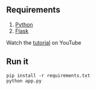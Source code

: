## Requirements
1. [Python](https://www.python.org/downloads/)
2. [Flask](https://flask.palletsprojects.com/en/3.0.x/installation/) 

Watch the [tutorial](https://youtu.be/cw34KMPSt4k) on YouTube

## Run it

```
pip install -r requirements.txt
python app.py
```
